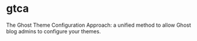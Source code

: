 # gtca
The Ghost Theme Configuration Approach: a unified method to allow Ghost blog admins to configure your themes.
